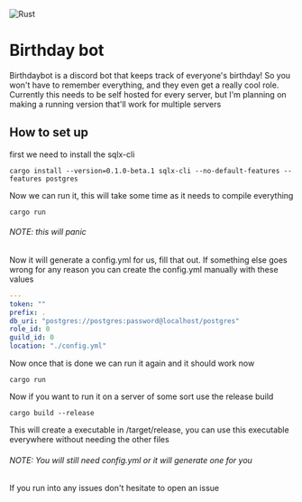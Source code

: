 ![Rust](https://github.com/DankDumpster/birthday-bot/workflows/Build/badge.svg)
# Birthday bot
Birthdaybot is a discord bot that keeps track of everyone's birthday! So you won't have to remember everything, 
and they even get a really cool role. Currently this needs to be self hosted for every server,
but I'm planning on making a running version that'll work for multiple servers

## How to set up

first we need to install the sqlx-cli
```shell script
cargo install --version=0.1.0-beta.1 sqlx-cli --no-default-features --features postgres
```

Now we can run it, this will take some time as it needs to compile everything
```shell script
cargo run
```
###### NOTE: this will panic

Now it will generate a config.yml for us, fill that out. If something else goes wrong for any reason you can create the config.yml manually with these values
```yaml
---
token: ""
prefix: .
db_uri: "postgres://postgres:password@localhost/postgres"
role_id: 0
guild_id: 0
location: "./config.yml"
```

Now once that is done we can run it again and it should work now
```
cargo run
```

Now if you want to run it on a server of some sort use the release build
```shell script
cargo build --release
```
This will create a executable in /target/release, you can use this executable everywhere without needing the other files
###### NOTE: You will still need config.yml or it will generate one for you

If you run into any issues don't hesitate to open an issue
